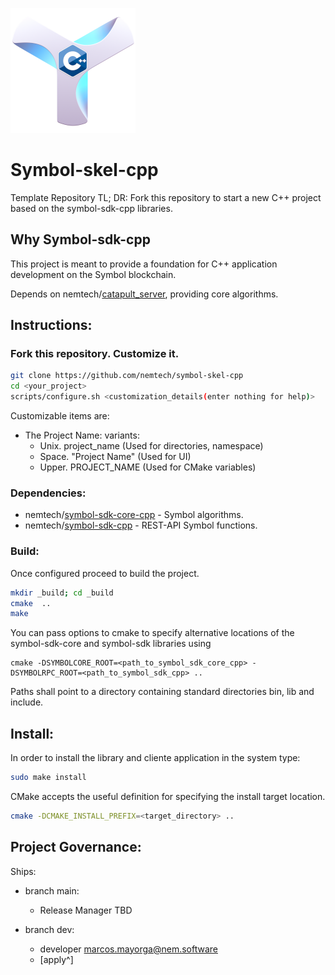 ![Symbol-cpp](./doc/symbolcpp_200.png)

# Symbol-skel-cpp
Template Repository
TL; DR: Fork this repository to start a new C++ project based on the symbol-sdk-cpp libraries.

## Why Symbol-sdk-cpp

This project is meant to provide a foundation for C++ application development on the Symbol blockchain.

Depends on nemtech/[catapult_server](https://github.com/nemtech/catapult-server "GitHub link"), providing core algorithms.

## Instructions:

### Fork this repository. Customize it.
```sh
git clone https://github.com/nemtech/symbol-skel-cpp
cd <your_project>
scripts/configure.sh <customization_details(enter nothing for help)>
```
Customizable items are:
* The Project Name: 
  variants:
  * Unix. project_name (Used for directories, namespace)
  * Space. "Project Name" (Used for UI) 
  * Upper. PROJECT_NAME (Used for CMake variables)	
	

### Dependencies:
* nemtech/[symbol-sdk-core-cpp](https://github.com/nemtech/symbol-sdk-core-cpp "GitHub link")  -  Symbol algorithms.
* nemtech/[symbol-sdk-cpp](https://github.com/nemtech/symbol-sdk-cpp "GitHub link")  -  REST-API Symbol functions.

### Build:
Once configured proceed to build the project.

```sh
mkdir _build; cd _build
cmake  ..
make
```
You can pass options to cmake to specify alternative locations of the symbol-sdk-core and symbol-sdk libraries using
```
cmake -DSYMBOLCORE_ROOT=<path_to_symbol_sdk_core_cpp> -DSYMBOLRPC_ROOT=<path_to_symbol_sdk_cpp> ..
```
Paths shall point to a directory containing standard directories bin, lib and include.

## Install:
In order to install the library and cliente application in the system type:
```sh
sudo make install
```

CMake accepts the useful definition for specifying the install target location.
```sh
cmake -DCMAKE_INSTALL_PREFIX=<target_directory> ..
```

## Project Governance:
Ships: 
* branch main: 
  * Release Manager TBD

* branch dev:
  * developer marcos.mayorga@nem.software
  * [apply^]



